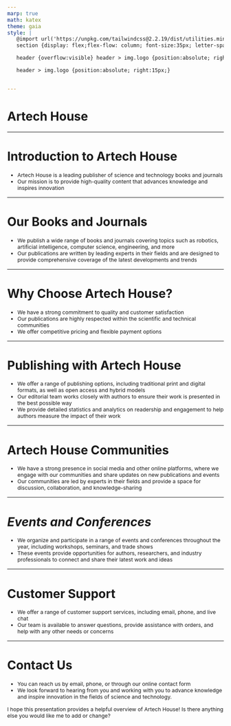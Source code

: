 ```yaml
---
marp: true
math: katex
theme: gaia
style: |
   @import url('https://unpkg.com/tailwindcss@2.2.19/dist/utilities.min.css');
   section {display: flex;flex-flow: column; font-size:35px; letter-spacing:1.4px;}

   header {overflow:visible} header > img.logo {position:absolute; right:15px;}

   header > img.logo {position:absolute; right:15px;}


---
```

<!-- backgroundColor: #828b86 -->
<!-- _class: lead -->

 # Artech House

---
<style scoped>p,li {font-size:0.92em}</style>

 # Introduction to Artech House

- Artech House is a leading publisher of science and technology books and journals
- Our mission is to provide high-quality content that advances knowledge and inspires innovation

---
<style scoped>p,li {font-size:0.92em}</style>

 # **Our Books and Journals**
- We publish a wide range of books and journals covering topics such as robotics, artificial intelligence, computer science, engineering, and more
- Our publications are written by leading experts in their fields and are designed to provide comprehensive coverage of the latest developments and trends


---
<style scoped>p,li {font-size:0.88em}</style>

 # **Why Choose Artech House?**

- We have a strong commitment to quality and customer satisfaction
- Our publications are highly respected within the scientific and technical communities
- We offer competitive pricing and flexible payment options

---
<style scoped>p,li {font-size:0.88em}</style>

 # Publishing with Artech House

- We offer a range of publishing options, including traditional print and digital formats, as well as open access and hybrid models
- Our editorial team works closely with authors to ensure their work is presented in the best possible way
- We provide detailed statistics and analytics on readership and engagement to help authors measure the impact of their work

---
<style scoped>p,li {font-size:0.92em}</style>

 # **Artech House Communities**
- We have a strong presence in social media and other online platforms, where we engage with our communities and share updates on new publications and events
- Our communities are led by experts in their fields and provide a space for discussion, collaboration, and knowledge-sharing


---
<style scoped>p,li {font-size:0.92em}</style>

 # _Events and Conferences_

- We organize and participate in a range of events and conferences throughout the year, including workshops, seminars, and trade shows
- These events provide opportunities for authors, researchers, and industry professionals to connect and share their latest work and ideas

---
<style scoped>p,li {font-size:0.92em}</style>

 # Customer Support
- We offer a range of customer support services, including email, phone, and live chat
- Our team is available to answer questions, provide assistance with orders, and help with any other needs or concerns


---
<style scoped>p,li {font-size:0.88em}</style>

 # Contact Us
- You can reach us by email, phone, or through our online contact form
- We look forward to hearing from you and working with you to advance knowledge and inspire innovation in the fields of science and technology.

I hope this presentation provides a helpful overview of Artech House! Is there anything else you would like me to add or change?
